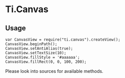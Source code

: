 # Ti.Canvas

## Usage

```
var CanvasView = require("ti.canvas").createView();
CanvasView.beginPath();
CanvasView.setAntiAlias(true);
CanvasView.setTextSize(10);
CanvasView.fillStyle = '#aaaaaa';
CanvasView.fillRect(0, 0, 100, 200);
```

Please look into sources for available methods.